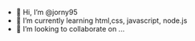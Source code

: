 - 👋 Hi, I’m @jorny95
- 🌱 I’m currently learning html,css, javascript, node.js
- 💞️ I’m looking to collaborate on ...

<!---
jorny95/jorny95 is a ✨ special ✨ repository because its `README.md` (this file) appears on your GitHub profile.
You can click the Preview link to take a look at your changes.
--->
